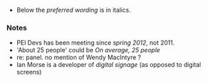 
* Below the _preferred wording_ is in italics.

### Notes

* PEI Devs has been meeting since _spring 2012_, not 2011.
* 'About 25 people' could be _On average, 25 people_
* re: panel. no mention of Wendy MacIntyre ? 
* Ian Morse is a developer of _digital signage_ (as opposed to digital screens)

